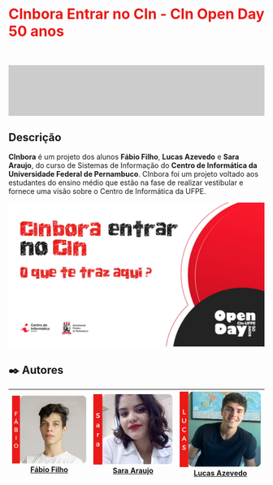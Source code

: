 <h1 style="color: #EA1A17; border-bottom: 100px solid #ccc; padding-bottom: 50px;">CInbora Entrar no CIn - CIn Open Day 50 anos</h1>

## Descrição

<b>CInbora</b> é um projeto dos alunos <b>Fábio Filho</b>, <b>Lucas Azevedo</b> e <b>Sara Araujo</b>, do curso de Sistemas de Informação do <b>Centro de Informática da Universidade Federal de Pernambuco</b>. CInbora foi um projeto voltado aos estudantes do ensino médio que estão na fase de realizar vestibular e fornece uma visão sobre o Centro de Informática da UFPE.

<img src="./imgs/Capa.jpg" width=1000>

## ✒️ Autores

| [<img src="./imgs/Fabio.png" width=1000><br>Fábio Filho](https://github.com/FabinhoFarias) | [<img src="./imgs/Sara.png" width=1030><br>Sara Araujo](https://github.com/SaraEmilay) | [<img src="./imgs/Lucas.png" width=940><br>Lucas Azevedo]() |
| :----------------------------------------------------------------------------------------------------------------------------------------: | :----------------------------------------------------------------------------------------------------------------------: | :------------------------------------------------------------------------------------------------------------------: |
